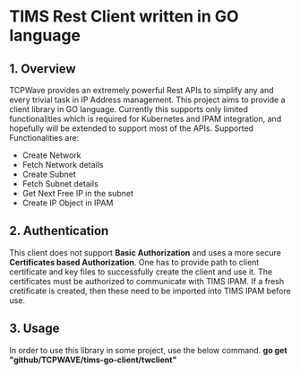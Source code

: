 # TIMS Rest Client written in GO language

## 1. Overview
TCPWave provides an extremely powerful Rest APIs to simplify any and every trivial task in IP Address management. This project aims to provide a client library in GO language. Currently this supports only limited functionalities which is required for Kubernetes and IPAM integration, and hopefully will be extended to support most of the APIs.
Supported Functionalities are:
  * Create Network
  * Fetch Network details
  * Create Subnet
  * Fetch Subnet details
  * Get Next Free IP in the subnet
  * Create IP Object in IPAM

## 2. Authentication
This client does not support **Basic Authorization** and uses a more secure **Certificates based Authorization**. One has to provide path to client certificate and key files to successfully create the client and use it. The certificates must be authorized to communicate with TIMS IPAM.
If a fresh cretificate is created, then these need to be imported into TIMS IPAM before use.

## 3. Usage
In order to use this library in some project, use the below command.
  **go get "github/TCPWAVE/tims-go-client/twclient"**
